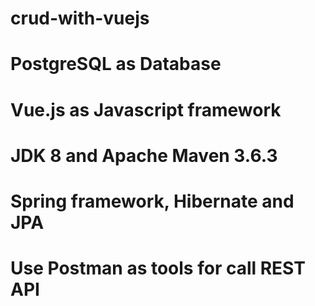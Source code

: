 # crud-with-vuejs

# PostgreSQL as Database

# Vue.js as Javascript framework

# JDK 8 and Apache Maven 3.6.3

# Spring framework, Hibernate and JPA

# Use Postman as tools for call REST API
